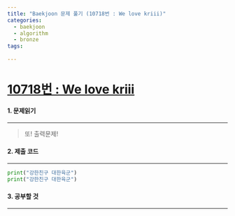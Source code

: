 ```yaml
---
title: "Baekjoon 문제 풀기 (10718번 : We love kriii)"
categories:
  - baekjoon
  - algorithm
  - bronze
tags:
  
---
```



# [10718번 : We love kriii](https://www.acmicpc.net/problem/10718)

#### 1. 문제읽기
---

> 또! 출력문제!  


#### 2. 제출 코드 
---

```python
print("강한친구 대한육군")
print("강한친구 대한육군")
```


#### 3. 공부할 것
---

